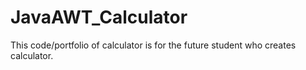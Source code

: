 # JavaAWT_Calculator
This code/portfolio of calculator is for the future student who creates calculator.
